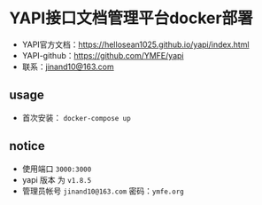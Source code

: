 # YAPI接口文档管理平台docker部署

* YAPI官方文档：https://hellosean1025.github.io/yapi/index.html
* YAPI-github：https://github.com/YMFE/yapi
* 联系：jinand10@163.com

## usage

* 首次安装：  `docker-compose up`

## notice

* 使用端口 `3000:3000`
* yapi 版本 为 `v1.8.5`
* 管理员帐号 `jinand10@163.com` 密码：`ymfe.org`
